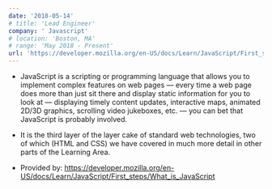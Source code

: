 ```yaml
---
date: '2018-05-14'
# title: 'Lead Engineer'
company: ' Javascript'
# location: 'Boston, MA'
# range: 'May 2018 - Present'
url: 'https://developer.mozilla.org/en-US/docs/Learn/JavaScript/First_steps/What_is_JavaScript'
---
```


- JavaScript is a scripting or programming language that allows you to implement complex features on web pages — every time a web page does more than just sit there and display static information for you to look at — displaying timely content updates, interactive maps, animated 2D/3D graphics, scrolling video jukeboxes, etc. — you can bet that JavaScript is probably involved. 

- It is the third layer of the layer cake of standard web technologies, two of which (HTML and CSS) we have covered in much more detail in other parts of the Learning Area.

- Provided by: https://developer.mozilla.org/en-US/docs/Learn/JavaScript/First_steps/What_is_JavaScript


